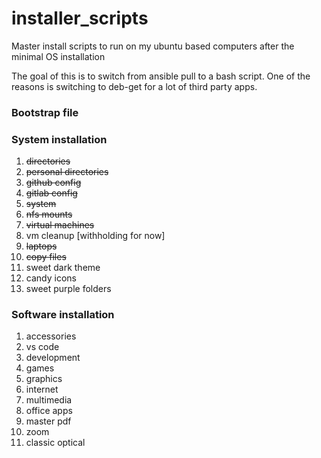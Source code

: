 # installer_scripts
Master install scripts to run on my ubuntu based computers after the minimal OS installation

The goal of this is to switch from ansible pull to a bash script.  One of the reasons is switching to deb-get for a lot of third party apps.

### Bootstrap file


### System installation
1. ~~directories~~
2. ~~personal directories~~
3. ~~github config~~
4. ~~gitlab config~~
5. ~~system~~
6. ~~nfs mounts~~
7. ~~virtual machines~~
8. vm cleanup [withholding for now]
9. ~~laptops~~
10. ~~copy files~~
11. sweet dark theme
12. candy icons
13. sweet purple folders

### Software installation
1. accessories
2. vs code
3. development
4. games
5. graphics
6. internet
7. multimedia
8. office apps
9. master pdf
10. zoom
11. classic optical
